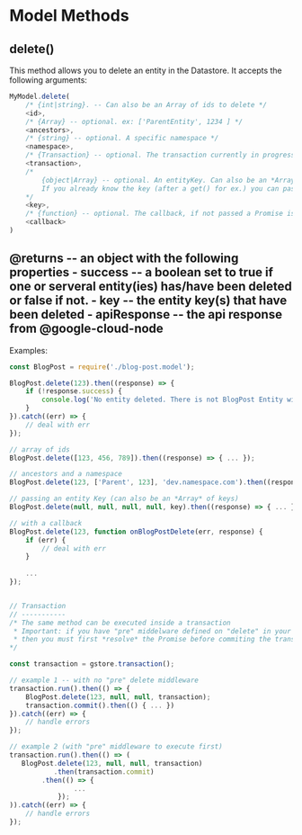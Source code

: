 # Model Methods

## delete()

This method allows you to delete an entity in the Datastore. It accepts the following arguments:

```js
MyModel.delete(
    /* {int|string}. -- Can also be an Array of ids to delete */
    <id>,
    /* {Array} -- optional. ex: ['ParentEntity', 1234 ] */
    <ancestors>,
    /* {string} -- optional. A specific namespace */
    <namespace>,
    /* {Transaction} -- optional. The transaction currently in progress */
    <transaction>,
    /*
        {object|Array} -- optional. An entityKey. Can also be an *Array* of keys.
        If you already know the key (after a get() for ex.) you can pass it here.
    */
    <key>,
    /* {function} -- optional. The callback, if not passed a Promise is returned */
    <callback>
)
```

**@returns** -- an object with the following properties
    - success -- a boolean set to true if one or serveral entity(ies) has/have been deleted or false if not.
    - key -- the entity key(s) that have been deleted
    - apiResponse -- the api response from @google-cloud-node
---

Examples:

```js
const BlogPost = require('./blog-post.model');

BlogPost.delete(123).then((response) => {
    if (!response.success) {
        console.log('No entity deleted. There is not BlogPost Entity with the id provided');
    }
}).catch((err) => {
    // deal with err
});

// array of ids
BlogPost.delete([123, 456, 789]).then((response) => { ... });

// ancestors and a namespace
BlogPost.delete(123, ['Parent', 123], 'dev.namespace.com').then((response) => { ... });

// passing an entity Key (can also be an *Array* of keys)
BlogPost.delete(null, null, null, null, key).then((response) => { ... });

// with a callback
BlogPost.delete(123, function onBlogPostDelete(err, response) {
    if (err) {
        // deal with err
    }
    
    ...
});


// Transaction
// -----------
/* The same method can be executed inside a transaction
 * Important: if you have "pre" middelware defined on "delete" in your schema,
 * then you must first *resolve* the Promise before commiting the transaction
*/

const transaction = gstore.transaction();

// example 1 -- with no "pre" delete middleware
transaction.run().then(() => {
    BlogPost.delete(123, null, null, transaction); 
    transaction.commit().then(() { ... })
}).catch((err) => {
    // handle errors 
});

// example 2 (with "pre" middleware to execute first)
transaction.run().then(() => ( 
   BlogPost.delete(123, null, null, transaction)
           .then(transaction.commit)
   	    .then(() => {
                ...
    	    });
)).catch((err) => {
    // handle errors 
});

```